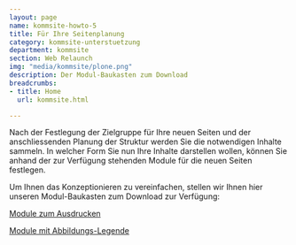 ```yaml
---
layout: page
name: kommsite-howto-5
title: Für Ihre Seitenplanung
category: kommsite-unterstuetzung
department: kommsite
section: Web Relaunch
img: "media/kommsite/plone.png"
description: Der Modul-Baukasten zum Download
breadcrumbs:
- title: Home
  url: kommsite.html

---
```


Nach der Festlegung der Zielgruppe für Ihre neuen Seiten und der anschliessenden Planung der Struktur werden Sie die notwendigen Inhalte sammeln.
In welcher Form Sie nun Ihre Inhalte darstellen wollen, können Sie anhand der zur Verfügung stehenden Module für die neuen Seiten festlegen.

Um Ihnen das Konzeptionieren zu vereinfachen, stellen wir Ihnen hier unseren Modul-Baukasten zum Download zur Verfügung: 

<a href="/media/kommsite/Module_zum_Ausdrucken.pdf">Module zum Ausdrucken</a>

<a href="/media/kommsite/Module_mit_Abbildungs-Legende.pdf">Module mit Abbildungs-Legende</a>
